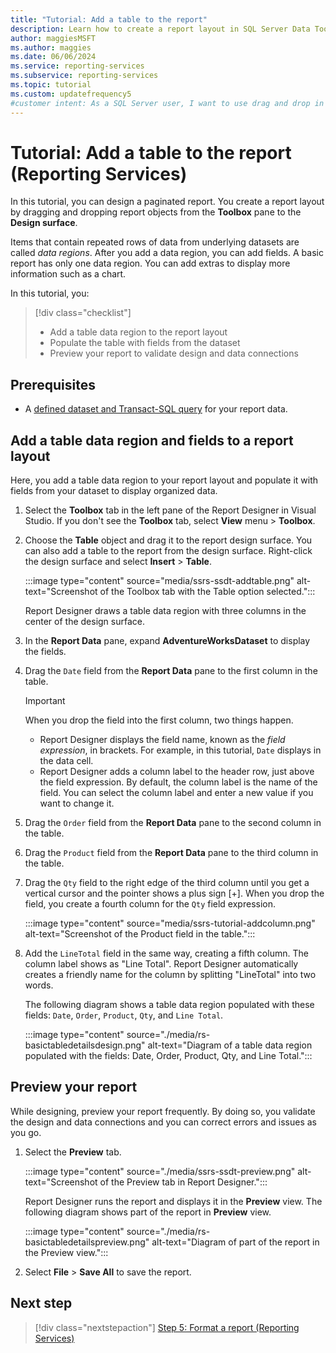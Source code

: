 ```yaml
---
title: "Tutorial: Add a table to the report"
description: Learn how to create a report layout in SQL Server Data Tools (SSDT) by dragging and dropping report objects from the tool pane to the design surface.
author: maggiesMSFT
ms.author: maggies
ms.date: 06/06/2024
ms.service: reporting-services
ms.subservice: reporting-services
ms.topic: tutorial
ms.custom: updatefrequency5
#customer intent: As a SQL Server user, I want to use drag and drop in SQL Server Data Tools (SSDT) to quickly create a report layout.
---
```

# Tutorial: Add a table to the report (Reporting Services)

In this tutorial, you can design a paginated report. You create a report layout by dragging and dropping report objects from the **Toolbox** pane to the **Design surface**. 

Items that contain repeated rows of data from underlying datasets are called *data regions*. After you add a data region, you can add fields. A basic report has only one data region. You can add extras to display more information such as a chart.

In this tutorial, you:

> [!div class="checklist"]
> * Add a table data region to the report layout
> * Populate the table with fields from the dataset
> * Preview your report to validate design and data connections

## Prerequisites

* A [defined dataset and Transact-SQL query](docs\reporting-services\tutorial-step-03-define-dataset-for-table-report-reporting-services.md) for your report data.

## Add a table data region and fields to a report layout

Here, you add a table data region to your report layout and populate it with fields from your dataset to display organized data.

1. Select the **Toolbox** tab in the left pane of the Report Designer in Visual Studio. If you don't see the **Toolbox** tab, select **View** menu > **Toolbox**.

1. Choose the **Table** object and drag it to the report design surface. You can also add a table to the report from the design surface. Right-click the design surface and select **Insert** > **Table**.

    :::image type="content" source="media/ssrs-ssdt-addtable.png" alt-text="Screenshot of the Toolbox tab with the Table option selected.":::

    Report Designer draws a table data region with three columns in the center of the design surface.

1. In the **Report Data** pane, expand **AdventureWorksDataset** to display the fields.

1. Drag the `Date` field from the **Report Data** pane to the first column in the table.

    > [!IMPORTANT]
    > When you drop the field into the first column, two things happen. 
    > * Report Designer displays the field name, known as the *field expression*, in brackets. For example, in this tutorial, `Date` displays in the data cell. 
    > * Report Designer adds a column label to the header row, just above the field expression. By default, the column label is the name of the field. You can select the column label and enter a new value if you want to change it.

1. Drag the `Order` field from the **Report Data** pane to the second column in the table.

1. Drag the `Product` field from the **Report Data** pane to the third column in the table.

1. Drag the `Qty` field to the right edge of the third column until you get a vertical cursor and the pointer shows a plus sign [+]. When you drop the field, you create a fourth column for the `Qty` field expression.

    :::image type="content" source="media/ssrs-tutorial-addcolumn.png" alt-text="Screenshot of the Product field in the table.":::

1. Add the `LineTotal` field in the same way, creating a fifth column. The column label shows as "Line Total". Report Designer automatically creates a friendly name for the column by splitting "LineTotal" into two words.

    The following diagram shows a table data region populated with these fields: `Date`, `Order`, `Product`, `Qty`, and `Line Total`.

    :::image type="content" source="./media/rs-basictabledetailsdesign.png" alt-text="Diagram of a table data region populated with the fields: Date, Order, Product, Qty, and Line Total.":::

## Preview your report

While designing, preview your report frequently. By doing so, you validate the design and data connections and you can correct errors and issues as you go.

1. Select the **Preview** tab. 

    :::image type="content" source="./media/ssrs-ssdt-preview.png" alt-text="Screenshot of the Preview tab in Report Designer.":::

    Report Designer runs the report and displays it in the **Preview** view. The following diagram shows part of the report in **Preview** view.

    :::image type="content" source="./media/rs-basictabledetailspreview.png" alt-text="Diagram of part of the report in the Preview view.":::

1. Select **File** > **Save All** to save the report.

## Next step

> [!div class="nextstepaction"]
> [Step 5: Format a report &#40;Reporting Services&#41;](tutorial-step-05-format-report-reporting-services.md) 
